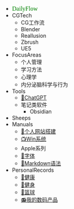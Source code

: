* <font color=#008000 face="Impact" size=3>DailyFlow</font>
* CGTech
  * CG工作流 
  * Blender
  * Reallusion
  * Zbrush
  * UE5
* FocusAreas
  * 个人管理
  * 学习方法
  * 心理学
  * 内分泌脑科学与行为
* Tools
  * [🤖ChatGPT](/ProjectDocs/🤖ChatGPT.md)
  * 笔记类软件
    * Obsidian
* Sheeps
* Manuals
  * [📡个人网站搭建](/ProjectDocs/📡个人网站搭建.md)
  * [📺Win系统](/ProjectDocs/📺Win系统.md)
  * Apple系列
  * [🍴字体](/ProjectDocs/🍴字体.md)
  * [🍩Markdown语法](/ProjectDocs/🍩Markdown语法.md)
* PersonalRecords
  * [💪健康](/ProjectDocs/💪健康.md)
  * [🖖健身](https://pdmars.super.site/sp)
  * [🏀篮球](/ProjectDocs/🏀篮球.md)
  * [📻我的数码产品](https://pdmars.super.site/dp)
 
